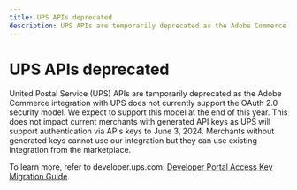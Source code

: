 ```yaml
---
title: UPS APIs deprecated
description: UPS APIs are temporarily deprecated as the Adobe Commerce integration with UPS does not currently support the OAuth 2.0 security model. We expect to support this model at the end of this year. This does not impact current merchants with generated API keys as UPS will support authentication via APIs keys to June 3, 2024. Merchants without generated keys cannot use our integration but they can use existing integration from the marketplace.
---
```


# UPS APIs deprecated

United Postal Service (UPS) APIs are temporarily deprecated as the Adobe Commerce integration with UPS does not currently support the OAuth 2.0 security model. We expect to support this model at the end of this year. This does not impact current merchants with generated API keys as UPS will support authentication via APIs keys to June 3, 2024. Merchants without generated keys cannot use our integration but they can use existing integration from the marketplace.

To learn more, refer to developer.ups.com: [Developer Portal Access Key Migration Guide](https://developer.ups.com/oauth-developer-guide?loc=en_US&sp_rid=NTA5MzQ1OTE2NjEyS0&sp_mid=72989914).
